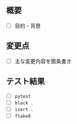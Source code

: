 ## 概要
- [ ] 目的・背景

## 変更点
- [ ] 主な変更内容を箇条書き

## テスト結果
- [ ] `pytest`
- [ ] `black .`
- [ ] `isort .`
- [ ] `flake8`
